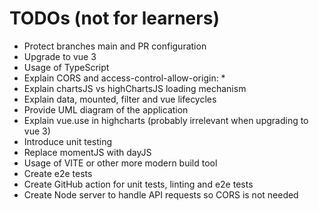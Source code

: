 # TODOs (not for learners)

- Protect branches main and PR configuration
- Upgrade to vue 3
- Usage of TypeScript
- Explain CORS and access-control-allow-origin: *
- Explain chartsJS vs highChartsJS loading mechanism
- Explain data, mounted, filter and vue lifecycles
- Provide UML diagram of the application
- Explain vue.use in highcharts (probably irrelevant when upgrading to vue 3)
- Introduce unit testing
- Replace momentJS with dayJS
- Usage of VITE or other more modern build tool
- Create e2e tests
- Create GitHub action for unit tests, linting and e2e tests
- Create Node server to handle API requests so CORS is not needed